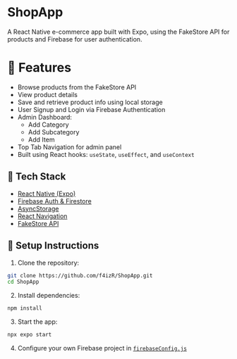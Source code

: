 # ShopApp
A React Native e-commerce app built with Expo, using the FakeStore API for products and Firebase for user authentication.
# 🚀 Features

- Browse products from the FakeStore API
- View product details
- Save and retrieve product info using local storage
- User Signup and Login via Firebase Authentication
- Admin Dashboard:
  - Add Category
  - Add Subcategory
  - Add Item
- Top Tab Navigation for admin panel
- Built using React hooks: `useState`, `useEffect`, and `useContext`

## 🧪 Tech Stack

- [React Native (Expo)](https://expo.dev/)
- [Firebase Auth & Firestore](https://firebase.google.com/)
- [AsyncStorage](https://react-native-async-storage.github.io/async-storage/)
- [React Navigation](https://reactnavigation.org/)
- [FakeStore API](https://fakestoreapi.com/)

## 🔧 Setup Instructions

1. Clone the repository:

```bash
git clone https://github.com/f4izR/ShopApp.git
cd ShopApp
```
2. Install dependencies:

```bash
npm install
```
3. Start the app:
```bash
npx expo start
```
4. Configure your own Firebase project in [`firebaseConfig.js`](/firebaseConfig.js)


